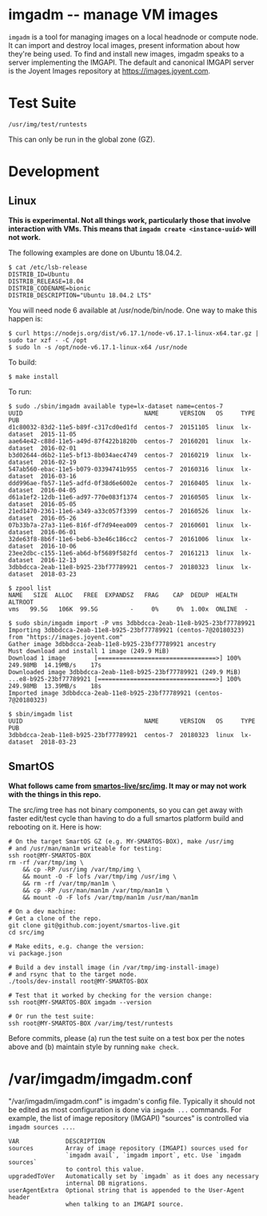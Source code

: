 # imgadm -- manage VM images

`imgadm` is a tool for managing images on a local headnode or compute node. It
can import and destroy local images, present information about how they're
being used.  To find and install new images, imgadm speaks to a server
implementing the IMGAPI. The default and canonical IMGAPI server is the Joyent
Images repository at <https://images.joyent.com>.


# Test Suite

    /usr/img/test/runtests

This can only be run in the global zone (GZ).


# Development

## Linux

**This is experimental.  Not all things work, particularly those that involve
interaction with VMs.  This means that `imgadm create <instance-uuid>` will not
work.**

The following examples are done on Ubuntu 18.04.2.

```
$ cat /etc/lsb-release
DISTRIB_ID=Ubuntu
DISTRIB_RELEASE=18.04
DISTRIB_CODENAME=bionic
DISTRIB_DESCRIPTION="Ubuntu 18.04.2 LTS"
```

You will need node 6 available at /usr/node/bin/node.  One way to make this
happen is:

```
$ curl https://nodejs.org/dist/v6.17.1/node-v6.17.1-linux-x64.tar.gz | sudo tar xzf - -C /opt
$ sudo ln -s /opt/node-v6.17.1-linux-x64 /usr/node
```

To build:

```
$ make install
```

To run:

```
$ sudo ./sbin/imgadm available type=lx-dataset name=centos-7
UUID                                  NAME      VERSION   OS     TYPE        PUB
d1c80032-83d2-11e5-b89f-c317cd0ed1fd  centos-7  20151105  linux  lx-dataset  2015-11-05
aae64e42-c88d-11e5-a49d-87f422b1820b  centos-7  20160201  linux  lx-dataset  2016-02-01
b3d02644-d6b2-11e5-bf13-8b034aec4749  centos-7  20160219  linux  lx-dataset  2016-02-19
547ab560-ebac-11e5-b079-03394741b955  centos-7  20160316  linux  lx-dataset  2016-03-16
ddd996ae-fb57-11e5-adfd-0f38d6e6002e  centos-7  20160405  linux  lx-dataset  2016-04-05
d61a1ef2-12db-11e6-ad97-770e083f1374  centos-7  20160505  linux  lx-dataset  2016-05-05
21ed1470-2361-11e6-a349-a33c057f3399  centos-7  20160526  linux  lx-dataset  2016-05-26
07b33b7a-27a3-11e6-816f-df7d94eea009  centos-7  20160601  linux  lx-dataset  2016-06-01
32de63f8-8b6f-11e6-beb6-b3e46c186cc2  centos-7  20161006  linux  lx-dataset  2016-10-06
23ee2dbc-c155-11e6-ab6d-bf5689f582fd  centos-7  20161213  linux  lx-dataset  2016-12-13
3dbbdcca-2eab-11e8-b925-23bf77789921  centos-7  20180323  linux  lx-dataset  2018-03-23

$ zpool list
NAME   SIZE  ALLOC   FREE  EXPANDSZ   FRAG    CAP  DEDUP  HEALTH  ALTROOT
vms   99.5G   106K  99.5G         -     0%     0%  1.00x  ONLINE  -

$ sudo sbin/imgadm import -P vms 3dbbdcca-2eab-11e8-b925-23bf77789921
Importing 3dbbdcca-2eab-11e8-b925-23bf77789921 (centos-7@20180323) from "https://images.joyent.com"
Gather image 3dbbdcca-2eab-11e8-b925-23bf77789921 ancestry
Must download and install 1 image (249.9 MiB)
Download 1 image        [=================================>] 100% 249.98MB  14.19MB/s    17s
Downloaded image 3dbbdcca-2eab-11e8-b925-23bf77789921 (249.9 MiB)
...e8-b925-23bf77789921 [=================================>] 100% 249.98MB  13.39MB/s    18s
Imported image 3dbbdcca-2eab-11e8-b925-23bf77789921 (centos-7@20180323)

$ sbin/imgadm list
UUID                                  NAME      VERSION   OS     TYPE        PUB
3dbbdcca-2eab-11e8-b925-23bf77789921  centos-7  20180323  linux  lx-dataset  2018-03-23
```

## SmartOS

**What follows came from
[smartos-live/src/img](https://github.com/joyent/smartos-live/tree/master/src/img).
It may or may not work with the things in this repo.**

The src/img tree has not binary components, so you can get away
with faster edit/test cycle than having to do a full smartos platform
build and rebooting on it. Here is how:

    # On the target SmartOS GZ (e.g. MY-SMARTOS-BOX), make /usr/img
    # and /usr/man/man1m writeable for testing:
    ssh root@MY-SMARTOS-BOX
    rm -rf /var/tmp/img \
        && cp -RP /usr/img /var/tmp/img \
        && mount -O -F lofs /var/tmp/img /usr/img \
        && rm -rf /var/tmp/man1m \
        && cp -RP /usr/man/man1m /var/tmp/man1m \
        && mount -O -F lofs /var/tmp/man1m /usr/man/man1m

    # On a dev machine:
    # Get a clone of the repo.
    git clone git@github.com:joyent/smartos-live.git
    cd src/img

    # Make edits, e.g. change the version:
    vi package.json

    # Build a dev install image (in /var/tmp/img-install-image)
    # and rsync that to the target node.
    ./tools/dev-install root@MY-SMARTOS-BOX

    # Test that it worked by checking for the version change:
    ssh root@MY-SMARTOS-BOX imgadm --version

    # Or run the test suite:
    ssh root@MY-SMARTOS-BOX /var/img/test/runtests


Before commits, please (a) run the test suite on a test box per the notes
above and (b) maintain style by running `make check`.


# /var/imgadm/imgadm.conf

"/var/imgadm/imgadm.conf" is imgadm's config file. Typically it should not be
edited as most configuration is done via `imgadm ...` commands. For example,
the list of image repository (IMGAPI) "sources" is controlled via
`imgadm sources ...`.

    VAR             DESCRIPTION
    sources         Array of image repository (IMGAPI) sources used for
                    `imgadm avail`, `imgadm import`, etc. Use `imgadm sources`
                    to control this value.
    upgradedToVer   Automatically set by `imgadm` as it does any necessary
                    internal DB migrations.
    userAgentExtra  Optional string that is appended to the User-Agent header
                    when talking to an IMGAPI source.
